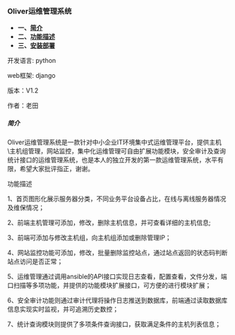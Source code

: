### Oliver运维管理系统

- **一、[简介](#简介)**
- **二、[功能描述](#功能描述)**
- **三、[安装部署](#安装部署)**

开发语言: python

web框架: django

版本：V1.2

作者：老田

##### 简介

Oliver运维管理系统是一款针对中小企业IT环境集中式运维管理平台，提供主机\主机组管理，网站监控，集中化运维管理可自由扩展功能模块，安全审计及查询统计接口的运维管理系统，也是本人的独立开发的第一款运维管理系统，水平有限，希望大家批评指正，谢谢。


功能描述

1、首页图形化展示服务器分类，不同业务平台设备占比，在线与离线服务器情况及维保情况；

2、前端主机管理可添加，修改，删除主机信息，并可查看详细的主机信息;

3、前端可添加与修改主机组，向主机组添加或删除管理IP；

4、网站监控功能可添加，修改，批量删除监控站点，通过站点返回的状态码判断站点访问是否正常；

5、运维管理通过调用ansible的API接口实现日志查看，配置查看，文件分发，端口扫描等多项功能，并提供的功能模块扩展接口，可方便的进行模块扩展；

6、安全审计功能则通过审计代理将操作日志推送到数据库，前端通过读取数据库信息实现实时监视，并可追溯历史数控；

7、统计查询模块则提供了多项条件查询接口，获取满足条件的主机列表信息；


